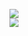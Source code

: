 [![](https://img.shields.io/badge/Made%20With-Github%20Spray-lightgrey.svg?style=for-the-badge&logo=github)](https://github.com/Annihil/github-spray#27954)  
[![](https://i.imgur.com/2DrTn0Z.gif)](https://github.com/Annihil/github-spray)